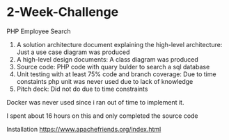# 2-Week-Challenge
PHP Employee Search
1.	A solution architecture document explaining the high-level architecture:
  Just a use case diagram was produced
2.	A high-level design documents:
  A class diagram was produced
3.	Source code:
  PHP code with quary bulder to search a sql database
4.	Unit testing with at least 75% code and branch coverage:
  Due to time constaints php unit was never used due to lack of knowledge
5.	Pitch deck:
  Did not do due to time constraints

Docker was never used since i ran out of time to implement it.

I spent about 16 hours on this and only completed the source code


Installation
https://www.apachefriends.org/index.html
